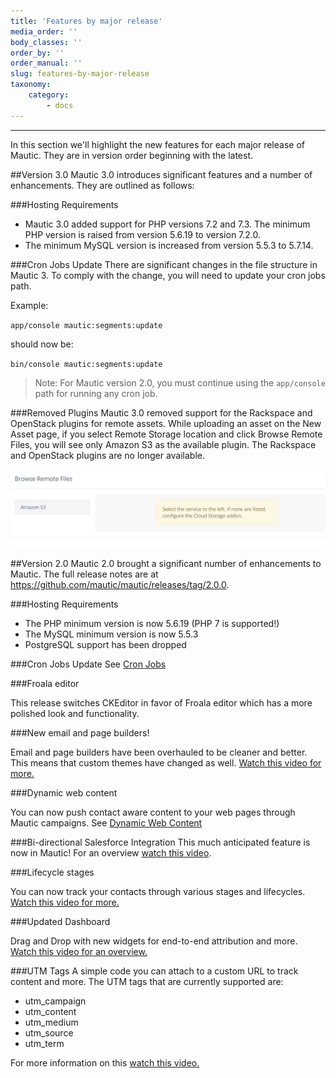 ```yaml
---
title: 'Features by major release'
media_order: ''
body_classes: ''
order_by: ''
order_manual: ''
slug: features-by-major-release
taxonomy:
    category:
        - docs
---
```


----------------------------
In this section we'll highlight the new features for each major release of Mautic.  They are in version order beginning with the latest.

##Version 3.0
Mautic 3.0 introduces significant features and a number of enhancements. They are outlined as follows:

###Hosting Requirements
- Mautic 3.0 added support for PHP versions 7.2 and 7.3. The minimum PHP version is raised from version 5.6.19 to version 7.2.0.
- The minimum MySQL version is increased from version 5.5.3 to 5.7.14.

###Cron Jobs Update
There are significant changes in the file structure in Mautic 3. To comply with the change, you will need to update your cron jobs path.

Example:

`app/console mautic:segments:update`

should now be:

`bin/console mautic:segments:update`

> Note: For Mautic version 2.0, you must continue using the `app/console` path for running any cron job.

###Removed Plugins
Mautic 3.0 removed support for the Rackspace and OpenStack plugins for remote assets.
While uploading an asset on the New Asset page, if you select Remote Storage location and click Browse Remote Files, you will see only Amazon S3 as the available plugin. The Rackspace and OpenStack plugins are no longer available.

![Browse Remote Files window](remote-asset.png)

##Version 2.0
Mautic 2.0 brought a significant number of enhancements to Mautic.  The full release notes are at https://github.com/mautic/mautic/releases/tag/2.0.0.

###Hosting Requirements
- The PHP minimum version is now 5.6.19 (PHP 7 is supported!)
- The MySQL minimum version is now 5.5.3
- PostgreSQL support has been dropped

###Cron Jobs Update
See [Cron Jobs](./../setup/cron_jobs.html)

###Froala editor

This release switches CKEditor in favor of Froala editor which has a more polished look and functionality.

###New email and page builders!

Email and page builders have been overhauled to be cleaner and better. This means that custom themes have changed as well.
[Watch this video for more.](https://mautic.wistia.com/medias/vtdlpc365u)

###Dynamic web content

You can now push contact aware content to your web pages through Mautic campaigns.  See [Dynamic Web Content](./../dwc/index.html)

###Bi-directional Salesforce Integration
This much anticipated feature is now in Mautic!  For an overview [watch this video](https://mautic.wistia.com/medias/4631xkjcw8).

###Lifecycle stages

You can now track your contacts through various stages and lifecycles.
[Watch this video for more.](https://mautic.wistia.com/medias/ourd9qpfhy)

###Updated Dashboard

Drag and Drop with new widgets for end-to-end attribution and more.
[Watch this video for an overview.](https://mautic.wistia.com/medias/qzoqsqko12)

###UTM Tags
A simple code you can attach to a custom URL to track content and more.  The UTM tags that are currently supported are:
- utm_campaign
- utm_content
- utm_medium
- utm_source
- utm_term

For more information on this [watch this video.](https://mautic.wistia.com/medias/vmqohgece0)
